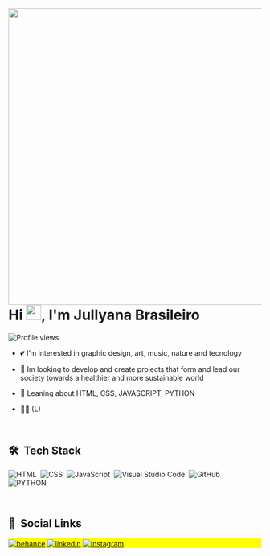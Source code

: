
<img align="right" height="590em" src="https://raw.githubusercontent.com/gist/jullyanabrasileiro/119a1239bdff114dc60b7882be0de950/raw/8eadcca820aabd70d8d9cf91b4b68401f485dab2/jullyanabrasileiro-readme.svg"/>

<h1 align="left">Hi <img src="https://raw.githubusercontent.com/kaueMarques/kaueMarques/master/hi.gif" width="30px">, I'm Jullyana Brasileiro</h1>

<p align="left"> <img src="https://komarev.com/ghpvc/?username=maykbrito&color=yellow" alt="Profile views" /> </p>


- 💕 I’m interested in graphic design, art, music, nature and tecnology

- 💬 Im looking to develop and create projects that form and lead our society towards a healthier and more sustainable world

- 📌 Leaning about HTML, CSS, JAVASCRIPT, PYTHON

- 🏳‍🌈 (L)

<br>

## 🛠 &nbsp;Tech Stack

![HTML](https://img.shields.io/badge/-HTML-05122A?style=flat&logo=HTML5)&nbsp;
![CSS](https://img.shields.io/badge/-CSS-05122A?style=flat&logo=CSS3&logoColor=1572B6)&nbsp;
![JavaScript](https://img.shields.io/badge/-JavaScript-05122A?style=flat&logo=javascript)&nbsp;
![Visual Studio Code](https://img.shields.io/badge/-Visual%20Studio%20Code-05122A?style=flat&logo=visual-studio-code&logoColor=007ACC)&nbsp;
![GitHub](https://img.shields.io/badge/-GitHub-05122A?style=flat&logo=github)&nbsp;
![PYTHON](https://img.shields.io/badge/-HTML-05122A?style=flat&logo=PYTHON)&nbsp;
<!-- ![React](https://img.shields.io/badge/-React-05122A?style=flat&logo=react)&nbsp; -->
<!-- ![Git](https://img.shields.io/badge/-Git-05122A?style=flat&logo=git)&nbsp; -->
<!-- ![Node.js](https://img.shields.io/badge/-Node.js-05122A?style=flat&logo=node.js)&nbsp; -->
<!-- ![Markdown](https://img.shields.io/badge/-Markdown-05122A?style=flat&logo=markdown)&nbsp;  -->

<!-- ![PostgreSQL](https://img.shields.io/badge/-PostgreSQL-05122A?style=flat&logo=postgresql)&nbsp;  -->
<!-- ![SQLite](https://img.shields.io/badge/-SQLite-05122A?style=flat&logo=sqlite)&nbsp;  -->

<br>

## 📱 &nbsp;Social Links

<p align="left" style="background:yellow">
<a href="https://www.behance.net/jullyanabrasileiro" target="_blank">
  <img align="center" src="https://img.shields.io/badge/-jullyanabrasileiro-05122A?style=flat&logo=behance" alt="behance"/>  
</a>
<a href="https://www.linkedin.com/in/jullyana-brasileiro/" target="_blank">
  <img align="center" src="https://img.shields.io/badge/-jullyanabrasileiro-05122A?style=flat&logo=linkedin" alt="linkedin"/>
</a>
<a href="https://www.instagram.com/jullyanabrasileiro/" target="_blank">
 <img align="center" src="https://img.shields.io/badge/-jullyanabrasileiro-05122A?style=flat&logo=instagram" alt="instagram"/>

<!-- 
## ⚙️ &nbsp;GitHub Analytics

<p align="left">
<img width="530em" src="https://github-readme-stats.vercel.app/api?username=maykbrito&show_icons=true&theme=vision-friendly-dark" alt="maykbrito's stats"/>
<img width="530em" src="https://github-readme-stats.vercel.app/api/top-langs/?username=maykbrito&layout=compact&theme=vision-friendly-dark" alt="maykbrito's most languages"/>
</p>

<br><br>

## 👨🏽‍🦲 &nbsp;Social Links

<p align="left" style="background:yellow">
<a href="https://codepen.io/maykbrito" target="_blank">
  <img align="center" src="https://img.shields.io/badge/-maykbrito-05122A?style=flat&logo=codepen" alt="codepen"/>
</a>
<a href="https://twitter.com/maykbrito" target="_blank">
  <img align="center" src="https://img.shields.io/badge/-maykbrito-05122A?style=flat&logo=twitter" alt="twitter"/>  
</a>
<a href="https://linkedin.com/in/maykbrito" target="_blank">
  <img align="center" src="https://img.shields.io/badge/-maykbrito-05122A?style=flat&logo=linkedin" alt="linkedin"/>
</a>
<a href="https://instagram.com/maykbrito" target="_blank">
 <img align="center" src="https://img.shields.io/badge/-maykbrito-05122A?style=flat&logo=instagram" alt="instagram"/>
</a>
<a href="https://youtube.com/maykbrito" target="_blank">
 <img align="center" src="https://img.shields.io/badge/-maykbrito-05122A?style=flat&logo=youtube" alt="youtube"/>
</a>
</p>

<img width="500em" src="https://github-readme-twitter-gazf.vercel.app/api?id=maykbrito&layout=wide&show_reply=off&show_retweet=off" />
-->

<!--
**maykbrito/maykbrito** is a ✨ _special_ ✨ repository because its `README.md` (this file) appears on your GitHub profile.

Here are some ideas to get you started:

- 🔭 I’m currently working on ...
- 🌱 I’m currently learning ...
- 👯 I’m looking to collaborate on ...
- 🤔 I’m looking for help with ...
- 💬 Ask me about ...
- 📫 How to reach me: ...
- 😄 Pronouns: ...
- ⚡ Fun fact: ...
-->
